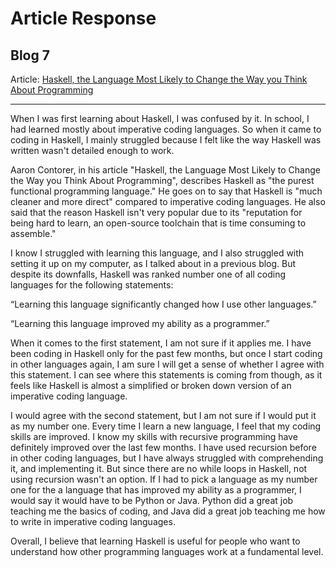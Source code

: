 # Article Response
## Blog 7

Article: [Haskell, the Language Most Likely to Change the Way you Think About Programming](https://www.huffpost.com/entry/haskell-the-language-most_b_4242119)

---

When I was first learning about Haskell, I was confused by it.
In school, I had learned mostly about imperative coding languages.
So when it came to coding in Haskell, I mainly struggled because I felt like the way Haskell was written wasn't detailed enough to work.

Aaron Contorer, in his article "Haskell, the Language Most Likely to Change the Way you Think About Programming", describes Haskell as "the purest functional programming language."
He goes on to say that Haskell is "much cleaner and more direct" compared to imperative coding languages. He also said that the reason Haskell isn't very popular due to its
"reputation for being hard to learn, an open-source toolchain that is time consuming to assemble."

I know I struggled with learning this language, and I also struggled with setting it up on my computer, as I talked about in a previous blog.
But despite its downfalls, Haskell was ranked number one of all coding languages for the following statements:

“Learning this language significantly changed how I use other languages.”

“Learning this language improved my ability as a programmer.”

When it comes to the first statement, I am not sure if it applies me. I have been coding in Haskell only for the past few months, but once I start coding in other languages again,
I am sure I will get a sense of whether I agree with this statement. I can see where this statements is coming from though, as it feels like Haskell is almost a simplified or broken
down version of an imperative coding language.

I would agree with the second statement, but I am not sure if I would put it as my number one. Every time I learn a new language, I feel that my coding skills are improved.
I know my skills with recursive programming have definitely improved over the last few months. I have used recursion before in other coding languages, but I have always
struggled with comprehending it, and implementing it. But since there are no while loops in Haskell, not using recursion wasn't an option. If I had to pick a language as my
number one for the a language that has improved my ability as a programmer, I would say it would have to be Python or Java. Python did a great job teaching me the basics of coding,
and Java did a great job teaching me how to write in imperative coding languages.

Overall, I believe that learning Haskell is useful for people who want to understand how other programming languages work at a fundamental level.
